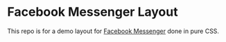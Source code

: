 # Facebook Messenger Layout

This repo is for a demo layout for [Facebook Messenger](https://www.messenger.com/) done in pure CSS.
